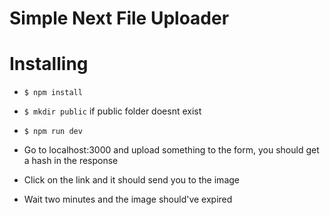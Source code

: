 # Simple Next File Uploader

# Installing
- `$ npm install`
- `$ mkdir public` if public folder doesnt exist
- `$ npm run dev`

- Go to localhost:3000 and upload something to the form, you should get a hash in the response
- Click on the link and it should send you to the image
- Wait two minutes and the image should've expired